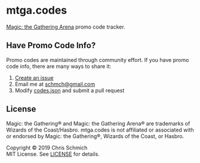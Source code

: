 # mtga.codes

[Magic: the Gathering Arena](https://magic.wizards.com/mtgarena) promo code tracker.

## Have Promo Code Info?

Promo codes are maintained through community effort. If you have promo code info, there are many ways to share it:

1. [Create an issue](https://github.com/schmich/mtga.codes/issues/new)
2. Email me at [schmch@gmail.com](mailto:schmch@gmail.com)
3. Modify [codes.json](docs/codes.json) and submit a pull request

## License

Magic: the Gathering® and Magic: the Gathering Arena® are trademarks of Wizards of the Coast/Hasbro. mtga.codes is not affiliated or associated with or endorsed by Magic: the Gathering®, Wizards of the Coast, or Hasbro.

Copyright &copy; 2019 Chris Schmich  \
MIT License. See [LICENSE](LICENSE) for details.